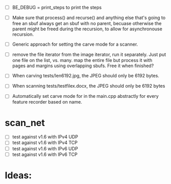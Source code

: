 - [ ] BE_DEBUG = print_steps to print the steps
- [ ] Make sure that process() and recurse() and anything else that's
  going to free an sbuf always get an sbuf with no parent, becuase
  otherwise the parent might be freed during the recursion, to allow
  for asynchronouse recursion.
- [ ] Generic approach for setting the carve mode for a scanner.
- [ ] remove the file iterator from the image iterator, run it separately.
      Just put one file on the list, vs. many.
      map the entire file but process it with pages and margins using overlapping sbufs. Free it when finished?

- [ ] When carving tests/len6192.jpg, the JPEG should only be 6192 bytes.
- [ ] When scanning tests/testfilex.docx, the JPEG should only be 6192 bytes
- [ ] Automatically set carve mode for in the main.cpp abstractly for
  every feature recorder based on name.

# scan_net
- [ ] test against v1.6 with IPv4 UDP
- [ ] test against v1.6 with IPv4 TCP
- [ ] test against v1.6 with IPv6 UDP
- [ ] test against v1.6 with IPv6 TCP

# Ideas:
